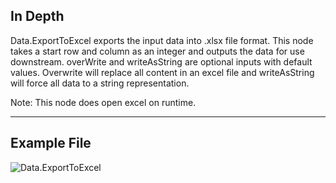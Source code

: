 ## In Depth
Data.ExportToExcel exports the input data into .xlsx file format. This node takes a start row and column as an integer and outputs the data for use downstream. overWrite and writeAsString are optional inputs with default values. Overwrite will replace all content in an excel file and writeAsString will force all data to a string representation.

Note: This node does open excel on runtime.
___
## Example File

![Data.ExportToExcel](./DSOffice.Data.ExportToExcel_img.png)
